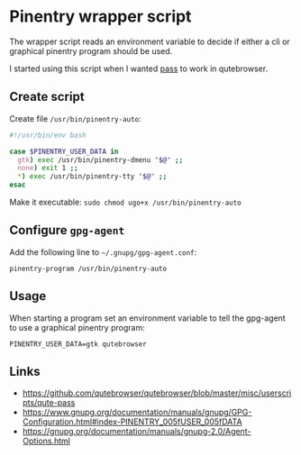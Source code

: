 # Pinentry wrapper script

The wrapper script reads an environment variable to decide if either a cli or graphical pinentry program should be used.

I started using this script when I wanted  [pass](https://www.passwordstore.org/) to work in qutebrowser.

## Create script

Create file `/usr/bin/pinentry-auto`:

```bash
#!/usr/bin/env bash

case $PINENTRY_USER_DATA in
  gtk) exec /usr/bin/pinentry-dmenu "$@" ;;
  none) exit 1 ;;
  *) exec /usr/bin/pinentry-tty "$@" ;;
esac
```

Make it executable: `sudo chmod ugo+x /usr/bin/pinentry-auto`

## Configure `gpg-agent`

Add the following line to `~/.gnupg/gpg-agent.conf`:

```
pinentry-program /usr/bin/pinentry-auto
```

## Usage

When starting a program set an environment variable to tell the gpg-agent to use a graphical pinentry program:

```
PINENTRY_USER_DATA=gtk qutebrowser
```

## Links

* https://github.com/qutebrowser/qutebrowser/blob/master/misc/userscripts/qute-pass
* https://www.gnupg.org/documentation/manuals/gnupg/GPG-Configuration.html#index-PINENTRY_005fUSER_005fDATA
* https://gnupg.org/documentation/manuals/gnupg-2.0/Agent-Options.html
